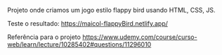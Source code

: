 Projeto onde criamos um jogo estilo flappy bird usando HTML, CSS, JS.

Teste o resultado:
https://maicol-flappyBird.netlify.app/ 

Referência para o projeto
https://www.udemy.com/course/curso-web/learn/lecture/10285402#questions/11296010


